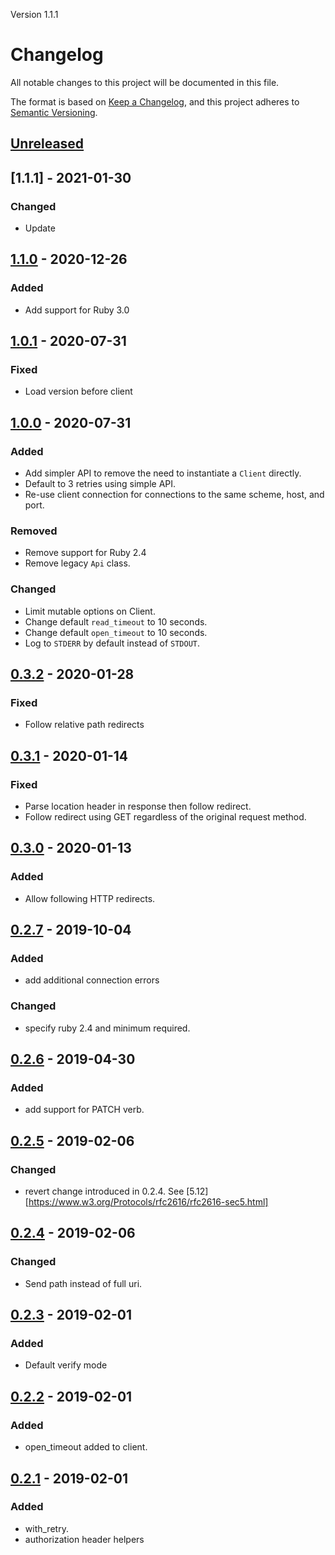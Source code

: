 Version 1.1.1

# Changelog
All notable changes to this project will be documented in this file.

The format is based on [Keep a Changelog](https://keepachangelog.com/en/1.0.0/),
and this project adheres to [Semantic Versioning](https://semver.org/spec/v2.0.0.html).

## [Unreleased]
## [1.1.1] - 2021-01-30
### Changed
- Update 

## [1.1.0] - 2020-12-26
### Added
- Add support for Ruby 3.0

## [1.0.1] - 2020-07-31
### Fixed
- Load version before client

## [1.0.0] - 2020-07-31
### Added
- Add simpler API to remove the need to instantiate a `Client` directly.
- Default to 3 retries using simple API.
- Re-use client connection for connections to the same scheme, host, and port.

### Removed
- Remove support for Ruby 2.4
- Remove legacy `Api` class.

### Changed
- Limit mutable options on Client.
- Change default `read_timeout` to 10 seconds.
- Change default `open_timeout` to 10 seconds.
- Log to `STDERR` by default instead of `STDOUT`.

## [0.3.2] - 2020-01-28
### Fixed
- Follow relative path redirects

## [0.3.1] - 2020-01-14
### Fixed
- Parse location header in response then follow redirect.
- Follow redirect using GET regardless of the original request method.

## [0.3.0] - 2020-01-13
### Added
- Allow following HTTP redirects.

## [0.2.7] - 2019-10-04
### Added
- add additional connection errors

### Changed
- specify ruby 2.4 and minimum required.

## [0.2.6] - 2019-04-30
### Added
- add support for PATCH verb.

## [0.2.5] - 2019-02-06
### Changed
- revert change introduced in 0.2.4. See [5.12][https://www.w3.org/Protocols/rfc2616/rfc2616-sec5.html]

## [0.2.4] - 2019-02-06
### Changed
- Send path instead of full uri.

## [0.2.3] - 2019-02-01
### Added
- Default verify mode

## [0.2.2] - 2019-02-01
### Added
- open\_timeout added to client.

## [0.2.1] - 2019-02-01
### Added
- with\_retry.
- authorization header helpers

[Unreleased]: https://github.com/xlgmokha/net-hippie/compare/v1.1.0...HEAD
[1.1.0]: https://github.com/xlgmokha/net-hippie/compare/v1.0.1...v1.1.0
[1.0.1]: https://github.com/xlgmokha/net-hippie/compare/v1.0.0...v1.0.1
[1.0.0]: https://github.com/xlgmokha/net-hippie/compare/v0.3.2...v1.0.0
[0.3.2]: https://github.com/xlgmokha/net-hippie/compare/v0.3.1...v0.3.2
[0.3.1]: https://github.com/xlgmokha/net-hippie/compare/v0.3.0...v0.3.1
[0.3.0]: https://github.com/xlgmokha/net-hippie/compare/v0.2.7...v0.3.0
[0.2.7]: https://github.com/xlgmokha/net-hippie/compare/v0.2.6...v0.2.7
[0.2.6]: https://github.com/xlgmokha/net-hippie/compare/v0.2.5...v0.2.6
[0.2.5]: https://github.com/xlgmokha/net-hippie/compare/v0.2.4...v0.2.5
[0.2.4]: https://github.com/xlgmokha/net-hippie/compare/v0.2.3...v0.2.4
[0.2.3]: https://github.com/xlgmokha/net-hippie/compare/v0.2.2...v0.2.3
[0.2.2]: https://github.com/xlgmokha/net-hippie/compare/v0.2.1...v0.2.2
[0.2.1]: https://github.com/xlgmokha/net-hippie/compare/v0.2.0...v0.2.1
[0.2.0]: https://github.com/xlgmokha/net-hippie/compare/v0.1.9...v0.2.0
[0.1.9]: https://github.com/xlgmokha/net-hippie/compare/v0.1.8...v0.1.9
[0.1.8]: https://github.com/xlgmokha/net-hippie/compare/v0.1.7...v0.1.8
[0.1.7]: https://github.com/xlgmokha/net-hippie/compare/v0.1.6...v0.1.7
[0.1.6]: https://github.com/xlgmokha/net-hippie/compare/v0.1.5...v0.1.6
[0.1.5]: https://github.com/xlgmokha/net-hippie/compare/v0.1.4...v0.1.5
[0.1.4]: https://github.com/xlgmokha/net-hippie/compare/v0.1.3...v0.1.4
[0.1.3]: https://github.com/xlgmokha/net-hippie/compare/v0.1.2...v0.1.3
[0.1.2]: https://github.com/xlgmokha/net-hippie/compare/v0.1.1...v0.1.2
[0.1.1]: https://github.com/xlgmokha/net-hippie/compare/v0.1.0...v0.1.1
